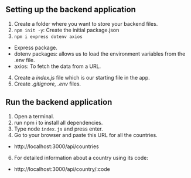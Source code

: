 ## Setting up the backend application

1. Create a folder where you want to store your backend files.
2. `npm init -y`: Create the initial package.json
3. `npm i express dotenv axios`
  - Express package.
  - dotenv packages: allows us to load the environment variables from the .env file.
  - axios: To fetch the data from a URL.
4. Create a *index.js* file which is our starting file in the app.
5. Create *.gitignore, .env* files.


## Run the backend application

1. Open a terminal.
3. run npm i to install all dependencies.
4. Type node `index.js` and press enter.
5. Go to your browser and paste this URL for all the countries.
  - http://localhost:3000/api/countries
6. For detailed information about a country using its code:
  - http://localhost:3000/api/country/:code